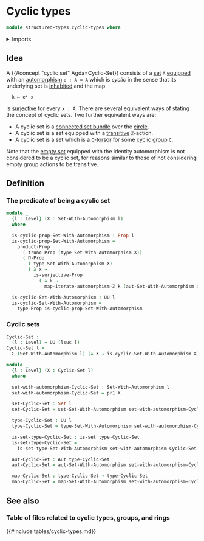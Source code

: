 # Cyclic types

```agda
module structured-types.cyclic-types where
```

<details><summary>Imports</summary>

```agda
open import foundation.automorphisms
open import foundation.dependent-pair-types
open import foundation.iterating-automorphisms
open import foundation.propositional-truncations
open import foundation.propositions
open import foundation.sets
open import foundation.surjective-maps
open import foundation.universe-levels

open import structured-types.sets-equipped-with-automorphisms
```

</details>

## Idea

A {{#concept "cyclic set" Agda=Cyclic-Set}} consists of a
[set](foundation.sets.md) `A` [equipped](foundation.structure.md) with an
[automorphism](foundation.automorphisms.md) `e : A ≃ A` which is _cyclic_ in the
sense that its underlying set is [inhabited](foundation.inhabited-types.md) and
the map

```text
  k ↦ eᵏ x
```

is [surjective](foundation.surjective-maps.md) for every `x : A`. There are
several equivalent ways of stating the concept of cyclic sets. Two further
equivalent ways are:

- A cyclic set is a
  [connected set bundle](synthetic-homotopy-theory.connected-set-bundles-circle.md)
  over the [circle](synthetic-homotopy-theory.circle.md).
- A cyclic set is a set equipped with a
  [transitive](group-theory.transitive-group-actions.md) `ℤ`-action.
- A cyclic set is a set which is a [`C`-torsor](group-theory.torsors.md) for
  some [cyclic group](group-theory.cyclic-groups.md) `C`.

Note that the [empty set](foundation.empty-types.md) equipped with the identity
automorphism is not considered to be a cyclic set, for reasons similar to those
of not considering empty group actions to be transitive.

## Definition

### The predicate of being a cyclic set

```agda
module _
  {l : Level} (X : Set-With-Automorphism l)
  where

  is-cyclic-prop-Set-With-Automorphism : Prop l
  is-cyclic-prop-Set-With-Automorphism =
    product-Prop
      ( trunc-Prop (type-Set-With-Automorphism X))
      ( Π-Prop
        ( type-Set-With-Automorphism X)
        ( λ x →
          is-surjective-Prop
            ( λ k →
              map-iterate-automorphism-ℤ k (aut-Set-With-Automorphism X) x)))

  is-cyclic-Set-With-Automorphism : UU l
  is-cyclic-Set-With-Automorphism =
    type-Prop is-cyclic-prop-Set-With-Automorphism
```

### Cyclic sets

```agda
Cyclic-Set :
  (l : Level) → UU (lsuc l)
Cyclic-Set l =
  Σ (Set-With-Automorphism l) (λ X → is-cyclic-Set-With-Automorphism X)

module _
  {l : Level} (X : Cyclic-Set l)
  where

  set-with-automorphism-Cyclic-Set : Set-With-Automorphism l
  set-with-automorphism-Cyclic-Set = pr1 X

  set-Cyclic-Set : Set l
  set-Cyclic-Set = set-Set-With-Automorphism set-with-automorphism-Cyclic-Set

  type-Cyclic-Set : UU l
  type-Cyclic-Set = type-Set-With-Automorphism set-with-automorphism-Cyclic-Set

  is-set-type-Cyclic-Set : is-set type-Cyclic-Set
  is-set-type-Cyclic-Set =
    is-set-type-Set-With-Automorphism set-with-automorphism-Cyclic-Set

  aut-Cyclic-Set : Aut type-Cyclic-Set
  aut-Cyclic-Set = aut-Set-With-Automorphism set-with-automorphism-Cyclic-Set

  map-Cyclic-Set : type-Cyclic-Set → type-Cyclic-Set
  map-Cyclic-Set = map-Set-With-Automorphism set-with-automorphism-Cyclic-Set
```

## See also

### Table of files related to cyclic types, groups, and rings

{{#include tables/cyclic-types.md}}
